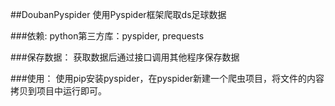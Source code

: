 ##DoubanPyspider
使用Pyspider框架爬取ds足球数据

###依赖:
python第三方库：pyspider, prequests

###保存数据：
获取数据后通过接口调用其他程序保存数据

###使用：
使用pip安装pyspider，在pyspider新建一个爬虫项目，将文件的内容拷贝到项目中运行即可。
